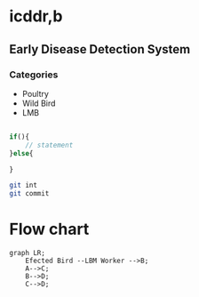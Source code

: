# icddr,b

## Early Disease Detection System

### Categories
- Poultry
- Wild Bird
- LMB

```php

if(){
    // statement
}else{

}
```


```bash
git int
git commit

```

# Flow chart

```mermaid
graph LR;
    Efected Bird --LBM Worker -->B;
    A-->C;
    B-->D;
    C-->D;
```
